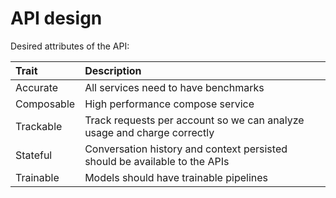 # API design

Desired attributes of the API:

| Trait | Description |
| :--- | :--- |
| Accurate | All services need to have benchmarks |
| Composable | High performance compose service |
| Trackable | Track requests per account so we can analyze usage and charge correctly |
| Stateful | Conversation history and context persisted should be available to the APIs |
| Trainable | Models should have trainable pipelines |

